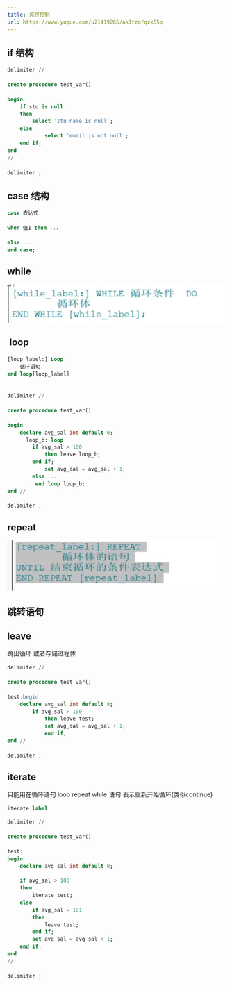 ```yaml
---
title: 流程控制
url: https://www.yuque.com/u21419265/ak1tzo/qzx55p
---
```




## if 结构

```sql
delimiter //

create procedure test_var()

begin
    if stu is null
    then
        select 'stu_name is null';
    else
        	select 'email is not null';
    end if;
end
//

delimiter ;

```



## case 结构

```sql
case 表达式

when 值1 then ...

else ...
end case;
```



## while

![image.png](../../assets/mysql/qzx55p/1665042984980-a319d029-0962-4e01-83b1-834d62deff3a.png)

##  loop

```sql
[loop_label:] Loop
	循环语句
end loop[loop_label]


delimiter //

create procedure test_var()

begin
    declare avg_sal int default 0;
      loop_b: loop
        if avg_sal > 100
            then leave loop_b;
        end if;
            set avg_sal = avg_sal + 1;
      	else ...
         end loop loop_b;
end //

delimiter ;

```



## repeat

![image.png](../../assets/mysql/qzx55p/1665043045908-e971b5e4-e8eb-4185-a65f-102c05519b15.png)

## 跳转语句



## leave

跳出循环 或者存储过程体

```sql
delimiter //

create procedure test_var()

test:begin
    declare avg_sal int default 0;
        if avg_sal > 100
            then leave test;
            set avg_sal = avg_sal + 1;
            end if;
end //

delimiter ;
```



## iterate

只能用在循环语句 loop repeat while 语句 表示重新开始循环(类似continue)

```sql
iterate label
```

```sql
delimiter //

create procedure test_var()

test:
begin
    declare avg_sal int default 0;

    if avg_sal > 100
    then
        iterate test;
    else
        if avg_sal = 101
        then
            leave test;
        end if;
        set avg_sal = avg_sal + 1;
    end if;
end
//

delimiter ;

```
